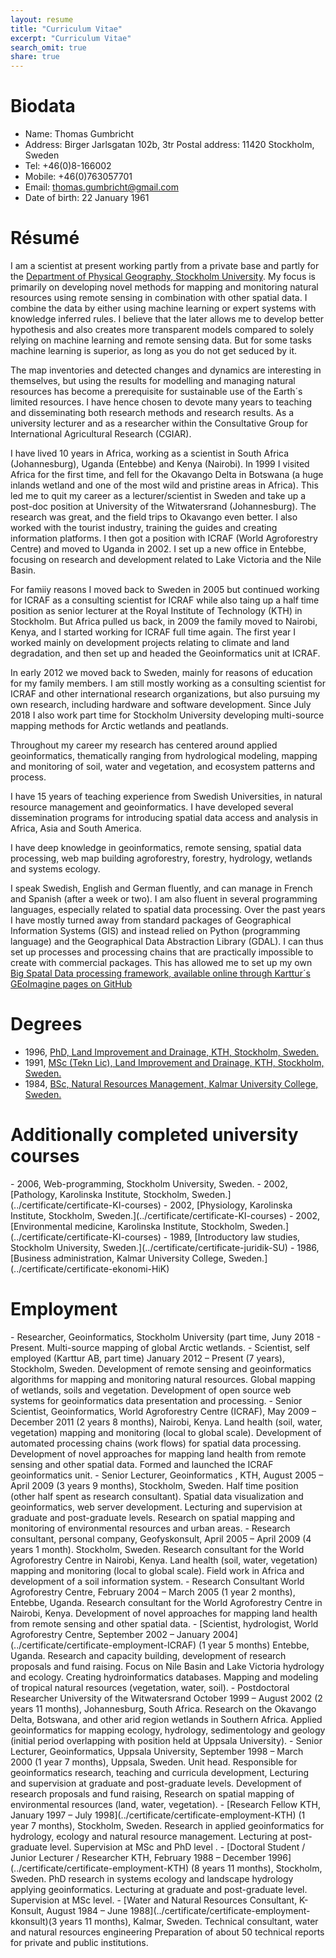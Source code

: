 ```yaml
---
layout: resume
title: "Curriculum Vitae"
excerpt: "Curriculum Vitae"
search_omit: true
share: true
---
```


<h1 class='foot-description'>Biodata</h1>

- Name: Thomas Gumbricht
- Address: Birger Jarlsgatan 102b, 3tr Postal address: 11420 Stockholm, Sweden
- Tel: +46(0)8-166002
- Mobile: +46(0)763057701
- Email: thomas.gumbricht@gmail.com
- Date of birth: 22 January 1961

<h1 class='foot-description'>Résumé</h1>

I am a scientist at present working partly from a private base and partly for the [Department of Physical Geography, Stockholm University](https://www.natgeo.su.se/english/). My focus is primarily on developing novel methods for mapping and monitoring natural resources using remote sensing in combination with other spatial data. I combine the data by either using machine learning or expert systems with knowledge inferred rules. I believe that the later allows me to develop better hypothesis and also creates more transparent models compared to solely relying on machine learning and remote sensing data. But for some tasks machine learning is superior, as long as you do not get seduced by it.

The map inventories and detected changes and dynamics are interesting in themselves, but using the results for modelling and managing natural resources has become a prerequisite for sustainable use of the Earth´s limited resources. I have hence chosen to devote many years to teaching and disseminating both research methods and research results. As a university lecturer and as a researcher within the Consultative Group for International Agricultural Research (CGIAR).

I have lived 10 years in Africa, working as a scientist in South Africa (Johannesburg), Uganda (Entebbe) and Kenya (Nairobi). In 1999 I visited Africa for the first time, and fell for the Okavango Delta in Botswana (a huge inlands wetland and one of the most wild and pristine areas in Africa). This led me to quit my career as a lecturer/scientist in Sweden and take up a post-doc position at University of the Witwatersrand (Johannesburg). The research was great, and the field trips to Okavango even better. I also worked with the tourist industry, training the guides and creating information platforms. I then got a position with ICRAF (World Agroforestry Centre) and moved to Uganda in 2002. I set up a new office in Entebbe, focusing on research and development related to Lake Victoria and the Nile Basin.

For famiiy reasons I moved back to Sweden in 2005 but continued working for ICRAF as a consulting scientist for ICRAF while also taing up a half time position as senior lecturer at the Royal Institute of Technology (KTH) in Stockholm. But Africa pulled us back, in 2009 the family moved to Nairobi, Kenya, and I started working for ICRAF full time again. The first year I worked mainly on development projects relating to climate and land degradation, and then set up and headed the Geoinformatics unit at ICRAF.

In early 2012 we moved back to Sweden, mainly for reasons of education for my family members. I am still mostly working as a consulting scientist for ICRAF and other international research organizations, but also pursuing my own research, including hardware and software development. Since July 2018 I also work part time for Stockholm University developing multi-source mapping methods for Arctic wetlands and peatlands.

Throughout my career my research has centered around applied geoinformatics, thematically ranging from hydrological modeling, mapping and monitoring of soil, water and vegetation, and ecosystem patterns and process.

I have 15 years of teaching experience from Swedish Universities, in natural resource management and geoinformatics. I have developed several dissemination programs for introducing spatial data access and analysis in Africa, Asia and South America.

I have deep knowledge in geoinformatics, remote sensing, spatial data processing, web map building agroforestry, forestry, hydrology, wetlands and systems ecology.

I speak Swedish, English and German fluently, and can manage in French and Spanish (after a week or two). I am also fluent in several programming languages, especially related to spatial data processing. Over the past years I have mostly turned away from standard packages of Geographical Information Systems (GIS) and instead relied on Python (programming language) and the Geographical Data Abstraction Library (GDAL). I can thus set up processes and processing chains that are practically impossible to create with commercial packages. This has allowed me to set up my own [Big Spatal Data processing framework, available online through Karttur´s GEoImagine pages on GitHub](https://karttur.github.io/geoimagine/)

<h1 class='foot-description'>Degrees</h1>

- 1996, [PhD, Land Improvement and Drainage, KTH, Stockholm, Sweden.](../certificate/certificate-phd/)
- 1991, [MSc (Tekn Lic), Land Improvement and Drainage, KTH, Stockholm, Sweden.](../certificate/certificate-teknlic/)
- 1984, [BSc, Natural Resources Management, Kalmar University College, Sweden.](../certificate/certificate-BSc-HiK/)

<h1 class='foot-description'>Additionally completed university courses</h1>
- 2006, Web-programming, Stockholm University, Sweden.
- 2002, [Pathology, Karolinska Institute, Stockholm, Sweden.](../certificate/certificate-KI-courses)
- 2002, [Physiology, Karolinska Institute, Stockholm, Sweden.](../certificate/certificate-KI-courses)
- 2002, [Environmental medicine, Karolinska Institute, Stockholm, Sweden.](../certificate/certificate-KI-courses)
- 1989, [Introductory law studies, Stockholm University, Sweden.](../certificate/certificate-juridik-SU)
- 1986, [Business administration, Kalmar University College, Sweden.](../certificate/certificate-ekonomi-HiK)


<h1 class='foot-description'>Employment</h1>
- Researcher, Geoinformatics, Stockholm University (part time, Juny 2018 - Present. Multi-source mapping of global Arctic wetlands.
- Scientist, self employed (Karttur AB, part time) January 2012 – Present (7 years), Stockholm, Sweden. Development of remote sensing and geoinformatics algorithms for mapping and monitoring natural resources. Global mapping of wetlands, soils and vegetation. Development of open source web systems for geoinformatics data presentation and processing.
- Senior Scientist, Geoinformatics, World Agroforestry Centre (ICRAF), May 2009 – December 2011 (2 years 8 months), Nairobi, Kenya. Land health (soil, water, vegetation) mapping and monitoring (local to global scale). Development of automated processing chains (work flows) for spatial data processing. Development of novel approaches for mapping land health from remote sensing and other spatial data. Formed and launched the ICRAF geoinformatics unit.
- Senior Lecturer, Geoinformatics , KTH, August 2005 – April 2009 (3 years 9 months), Stockholm, Sweden. Half time position (other half spent as research consultant). Spatial data visualization and geoinformatics, web server development. Lecturing and supervision at graduate and post-graduate levels. Research on spatial mapping and monitoring of environmental resources and urban areas.
- Research consultant, personal company, Geofyskonsult, April 2005 – April 2009 (4 years 1 month). Stockholm, Sweden. Research consultant for the World Agroforestry Centre in Nairobi, Kenya. Land health (soil, water, vegetation) mapping and monitoring (local to global scale). Field work in Africa and development of a soil information system.
-  Research Consultant World Agroforestry Centre, February 2004 – March 2005 (1 year 2 months), Entebbe, Uganda. Research consultant for the World Agroforestry Centre in Nairobi, Kenya. Development of novel approaches for mapping land health from remote sensing and other spatial data.
- [Scientist, hydrologist, World Agroforestry Centre, September 2002 – January 2004](../certificate/certificate-employment-ICRAF) (1 year 5 months) Entebbe, Uganda. Research and capacity building, development of research proposals and fund raising. Focus on Nile Basin and Lake Victoria hydrology and ecology.   Creating hydroinformatics databases. Mapping and modeling of tropical natural resources (vegetation, water, soil).
- Postdoctoral Researcher University of the Witwatersrand October 1999 – August 2002 (2 years 11 months), Johannesburg, South Africa. Research on the Okavango Delta, Botswana, and other arid region wetlands in Southern Africa. Applied geoinformatics for mapping ecology, hydrology, sedimentology and geology (initial period overlapping with position held at Uppsala University).
- Senior Lecturer, Geoinformatics, Uppsala University, September 1998 – March 2000 (1 year 7 months), Uppsala, Sweden. Unit head. Responsible for geoinformatics research, teaching and curricula development, Lecturing and supervision at graduate and post-graduate levels. Development of research proposals and fund raising, Research on spatial mapping of environmental resources (land, water, vegetation).
-  [Research Fellow KTH, January 1997 – July 1998](../certificate/certificate-employment-KTH) (1 year 7 months), Stockholm, Sweden. Research in applied geoinformatics for hydrology, ecology and natural resource management. Lecturing at post-graduate level. Supervision at MSc and PhD level .
- [Doctoral Student / Junior Lecturer / Researcher KTH, February 1988 – December 1996](../certificate/certificate-employment-KTH) (8 years 11 months), Stockholm, Sweden. PhD research in systems ecology and landscape hydrology applying geoinformatics. Lecturing at graduate and post-graduate level. Supervision at MSc level.
- [Water and Natural Resources Consultant, K-Konsult, August 1984 – June 1988](../certificate/certificate-employment-kkonsult)(3 years 11 months), Kalmar, Sweden. Technical consultant, water and natural resources engineering  Preparation of about 50 technical reports for private and public institutions.
